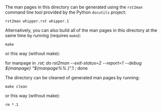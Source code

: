 The man pages in this directory can be generated using the `rst2man` command
line tool provided by the Python `docutils` project:

    rst2man whipper.rst whipper.1

Alternatively, you can also build all of the man pages in this directory at the
same time by running (requires `make`):

    make

or this way (without make):

   for manpage in *.rst; do rst2man --exit-status=2 --report=1 --debug ${manpage} "${manpage%%.*}".1 ; done

The directory can be cleaned of generated man pages by running:

    make clean

or this way (without make):

    rm *.1
